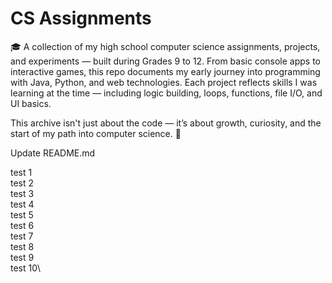 # CS Assignments

🎓 A collection of my high school computer science assignments, projects, and experiments — built during Grades 9 to 12.
From basic console apps to interactive games, this repo documents my early journey into programming with Java, Python, and web technologies.
Each project reflects skills I was learning at the time — including logic building, loops, functions, file I/O, and UI basics.

This archive isn't just about the code — it’s about growth, curiosity, and the start of my path into computer science. 🚀

Update README.md

test 1\
test 2\
test 3\
test 4\
test 5\
test 6\
test 7\
test 8\
test 9\
test 10\
